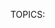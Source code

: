 TOPICS: <title>

# HTML Title Element: `<title>`

TThe **HTML `<title>`element** defines the **title** of the document, which is **required** in all
HTML documents and is displayed on the browser's *title bar* or *tab*. It can only contain text. If
it contains tags, any tags it contains will not be interpreted.

## Technical Summary

|  |  |
| :-- | :-- |
| **Content categories** | *Metadata content*. |
| **Permitted content** | Text that is not inter-element whitespace. |
| **Tag omission** | Both opening and closing TOPICS are required. Note that leaving off `</title>` should cause the browser to ignore the rest of the page. |
| **Permitted parents** | A [`<head>`](/en/webfrontend/<head>/) element that contains no other `<title>` element. |
| **Permitted ARIA roles** | None |
| **DOM interface** | **`HTMLTitleElement`** |

## Usage Notes

The `<title>` element is always used within a page's [`<head>`](/en/webfrontend/<head>/) block.

### Page titles and SEO

The contents of a page title can have significant implications for
**[[search engine optimization]]** (**SEO**). In general, a longer, descriptive title will perform
better than short or uninspired titles. Not only is the content of the title one of the components
used by algorithms to decide the order in which to list pages in search results, but the title is
the initial "hook" by which you grab the attention of readers glancing at the search results page.

A few guidelines and tips for composing good titles:

- Avoid one or two word titles. Use a descriptive phrase, or a term/definition pairing for glossary
or reference-style pages.
- Search engines will typically display somewhere around the first *55-60* characters of a page title.
Text beyond that may be lost, so try not to have titles longer than that. If you must use a longer title,
make sure the important parts come earlier and that nothing critical is in the part of the title
that is likely to be dropped.Generally recommended 35 Chinese (70KB) in Google; 28 Chinese (56KB) in
Baidu;
- Avoid special characters when possible; not all browsers will display them the same way.
For example, "`<`" often winds up displayed in the window title bar as "`&lt;`" (the HTML less-than entity).
- **Don't use "keyword blobs."** If your title is just a list of words, algorithms will
often artificially reduce your page's position in the search results.
- Try to make sure your titles are as unique as possible within your own site. Duplicate—or
near-duplicate—titles can contribute to inaccurate search results.
- Keyword distribution: The words that appear earlier are given higher weight.

!!! warn "NOTE"
    You cannot have more than one `<title>` element in an HTML document.
    If you omit the `<title>` element, the document is not valid as HTML.

## Simple Example

```html
<html>
<head>
<title>Website name-website introduction, description</title>
</head>
<body>
<p>The content of the body element is displayed in the browser.</p>
<p>The content of the title element is displayed in the browser's title bar.</p>
</body>
</html>
```

## Browser compatibility

| - | Google | Firefox | Safari |
| :--- | :--- | :--- | :--- |
| `<title>`| support | support | support |
